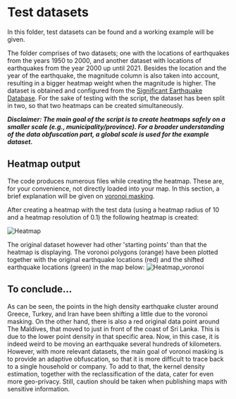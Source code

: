 # Test datasets

In this folder, test datasets can be found and a working example will be given.

The folder comprises of two datasets; one with the locations of earthquakes from the years 1950 to 2000, and another dataset with locations of earthquakes from the year 2000 up until 2021.
Besides the location and the year of the earthquake, the magnitude column is also taken into account, resulting in a bigger heatmap weight when the magnitude is higher.
The dataset is obtained and configured from the [Significant Earthquake Database](http://www.qgistutorials.com/en/).
For the sake of testing with the script, the dataset has been split in two, so that two heatmaps can be created simultaneously.

***Disclaimer: The main goal of the script is to create heatmaps safely on a smaller scale (e.g., municipality/province). For a broader understanding of the data obfuscation part, a global scale is used for the example dataset.***

## Heatmap output
The code produces numerous files while creating the heatmap. These are, for your convenience, not directly loaded into your map. In this section, a brief explanation will be given on [voronoi masking](https://www.sciencedirect.com/science/article/pii/S0143622815001666).

After creating a heatmap with the test data (using a heatmap radius of 10 and a heatmap resolution of 0.1) the following heatmap is created:

![Heatmap](https://github.com/BramR123/Heatmaps-in-QGIS/blob/main/Tutorial/EQ_heatmap.PNG?raw=true)

The original dataset however had other 'starting points' than that the heatmap is displaying. The voronoi polygons (orange) have been plotted together with the original earthquake locations (red) and the shifted earthquake locations (green) in the map below:
![Heatmap_voronoi](https://github.com/BramR123/Heatmaps-in-QGIS/blob/main/Tutorial/EQ_heatmap_voronoi.PNG?raw=true)

## To conclude...
As can be seen, the points in the high density earthquake cluster around Greece, Turkey, and Iran have been shifting a little due to the voronoi masking. On the other hand, there is also a red original data point around The Maldives, that moved to just in front of the coast of Sri Lanka. This is due to the lower point density in that specific area. Now, in this case, it is indeed weird to be moving an earthquake several hundreds of kilometers. However, with more relevant datasets, the main goal of voronoi masking is to provide an adaptive obfuscation, so that it is more difficult to trace back to a single household or company. To add to that, the kernel density estimation, together with the reclassification of the data, cater for even more geo-privacy. Still, caution should be taken when publishing maps with sensitive information.
